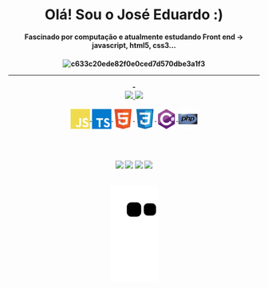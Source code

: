<h1 align="center"> Olá! Sou o José Eduardo :) </h1>

 <p align="center"><b>Fascinado por computação e atualmente estudando Front end -> javascript, html5, css3...<b></p>
 <h4 align="center">
 
![c633c20ede82f0e0ced7d570dbe3a1f3](https://user-images.githubusercontent.com/70382532/138322189-2db8df52-9dcb-40a0-88a8-c365466bd33d.gif)

<hr>
- <div>
  <a href="https://github.com/Ze-Edu">
  <img height="160em" src="https://github-readme-stats.vercel.app/api?username=Ze-Edu&show_icons=true&theme=radical&include_all_commits=true&count_private=true"/>
  <img height="160em" src="https://github-readme-stats.vercel.app/api/top-langs/?username=Ze-Edu&layout=compact&langs_count=16&theme=radical"/>
    
</div>
  
 <div align="center" valign="top"><br>
  <img align="center" alt="Ze-Js" height="41" width="40" src="https://raw.githubusercontent.com/devicons/devicon/master/icons/javascript/javascript-plain.svg">
  <img align="center" alt="Ze-Ts" height="41" width="40" src="https://raw.githubusercontent.com/devicons/devicon/master/icons/typescript/typescript-plain.svg">
  <img align="center" alt="Ze-HTML" height="41" width="40" src="https://raw.githubusercontent.com/devicons/devicon/master/icons/html5/html5-original.svg">
  <img align="center" alt="Ze-CSS" height="41" width="40" src="https://raw.githubusercontent.com/devicons/devicon/master/icons/css3/css3-original.svg">
  <img align="center" alt="Ze-Csharp" height="41" width="40" src="https://raw.githubusercontent.com/devicons/devicon/master/icons/csharp/csharp-original.svg">
  <img align="center" alt="Ze-Python" height="41" width="40" src="https://raw.githubusercontent.com/devicons/devicon/master/icons/php/php-original.svg">
</div><br>
  
  ##
  
  <div align="center" valign="top"><br>
  <a href="https://www.instagram.com/zezin_018/"><img height="35" src="https://img.shields.io/badge/-Instagram-%23E4405F?style=for-the-badge&logo=instagram&logoColor=white" target="_blank"></a>
 <a href="https://discord.com/channels/@me"><img height="35" src="https://img.shields.io/badge/Discord-7289DA?style=for-the-badge&logo=discord&logoColor=white" target="_blank"></a> 
  <a href = "mailto:joseeduardoqueiros5@gmail.com"><img height="35" src="https://img.shields.io/badge/-Gmail-%23333?style=for-the-badge&logo=gmail&logoColor=white" target="_blank"></a>
  <a href="https://www.linkedin.com/jobs/collections/recommended/?currentJobId=2807588896"><img height="35" src="https://img.shields.io/badge/-LinkedIn-%230077B5?style=for-the-badge&logo=linkedin&logoColor=white" target="_blank"></a> 
  </div><br>
  
  ![Snake animation](https://github.com/Ze-Edu/Ze-Edu/blob/output/github-contribution-grid-snake.svg)
